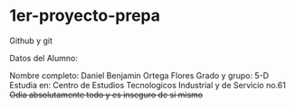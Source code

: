 # 1er-proyecto-prepa
Github y git

Datos del Alumno:

Nombre completo: Daniel Benjamin Ortega Flores
Grado y grupo: 5-D
Estudia en: Centro de Estudios Tecnologicos Industrial y de Servicio no.61
~~Odia absolutamente todo y es inseguro de si mismo~~

